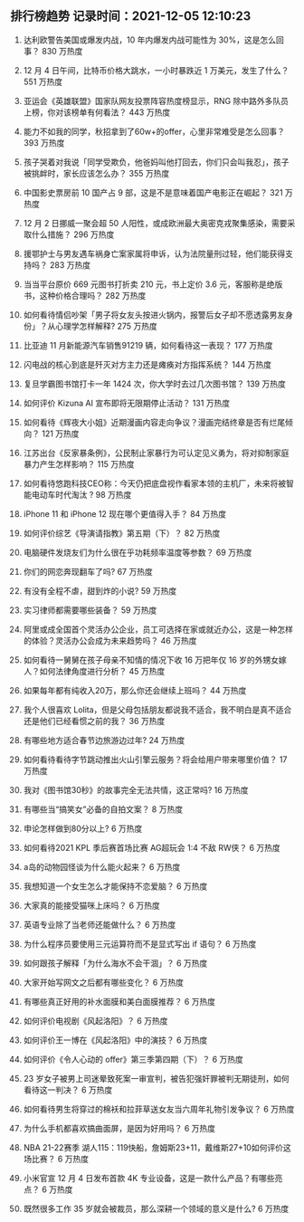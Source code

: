 
## 排行榜趋势 记录时间：2021-12-05 12:10:23
  
  1. 达利欧警告美国或爆发内战，10 年内爆发内战可能性为 30%，这是怎么回事？ 830 万热度
    
  2. 12 月 4 日午间，比特币价格大跳水，一小时暴跌近 1 万美元，发生了什么？ 551 万热度
    
  3. 亚运会《英雄联盟》国家队网友投票阵容热度榜显示，RNG 除中路外多队员上榜，你对该榜单有何看法？ 443 万热度
    
  4. 能力不如我的同学，秋招拿到了60w+的offer，心里非常难受是怎么回事？ 393 万热度
    
  5. 孩子哭着对我说「同学受欺负，他爸妈叫他打回去，你们只会叫我忍」，孩子被挑衅时，家长应该怎么办？ 355 万热度
    
  6. 中国影史票房前 10 国产占 9 部，这是不是意味着国产电影正在崛起？ 321 万热度
    
  7. 12 月 2 日挪威一聚会超 50 人阳性，或成欧洲最大奥密克戎聚集感染，需要采取什么措施？ 296 万热度
    
  8. 援鄂护士与男友遇车祸身亡案家属将申诉，认为法院量刑过轻，他们能获得支持吗？ 283 万热度
    
  9. 当当平台原价 669 元图书打折卖 210 元，书上定价 3.6 元，客服称是绝版书，这种价格合理吗？ 282 万热度
    
  10. 如何看待情侣吵架「男子将女友头按进火锅内，报警后女子却不愿透露男友身份」？从心理学怎样解释? 275 万热度
    
  11. 比亚迪 11 月新能源汽车销售91219 辆，如何看待这一表现？ 177 万热度
    
  12. 闪电战的核心到底是歼灭对方主力还是瘫痪对方指挥系统？ 144 万热度
    
  13. 复旦学霸图书馆打卡一年 1424 次，你大学时去过几次图书馆？ 139 万热度
    
  14. 如何评价 Kizuna AI  宣布即将无限期停止活动？ 131 万热度
    
  15. 如何看待《辉夜大小姐》近期漫画内容走向争议？漫画完结终章是否有烂尾倾向？ 121 万热度
    
  16. 江苏出台《反家暴条例》，公民制止家暴行为可认定见义勇为，将对抑制家庭暴力产生怎样影响？ 115 万热度
    
  17. 如何看待悠跑科技CEO称：今天仍把底盘视作看家本领的主机厂，未来将被智能电动车时代淘汰 ? 98 万热度
    
  18. iPhone 11 和 iPhone 12 现在哪个更值得入手？ 84 万热度
    
  19. 如何评价综艺《导演请指教》第五期（下）？ 82 万热度
    
  20. 电脑硬件发烧友们为什么很在乎功耗频率温度等参数？ 69 万热度
    
  21. 你们的网恋奔现翻车了吗? 67 万热度
    
  22. 有没有全程不虐，甜到炸的小说? 59 万热度
    
  23. 实习律师都需要哪些装备？ 59 万热度
    
  24. 阿里或成全国首个灵活办公企业，员工可选择在家或就近办公，这是一种怎样的体验？灵活办公会成为未来趋势吗？ 46 万热度
    
  25. 如何看待一舅舅在孩子母亲不知情的情况下收 16 万把年仅 16 岁的外甥女嫁人？如何法律角度进行分析？ 45 万热度
    
  26. 如果每年都有纯收入20万，那么你还会继续上班吗？ 44 万热度
    
  27. 我个人很喜欢 Lolita，但是父母包括朋友都说我不适合，我不明白是真不适合还是他们已经看惯之前的我？ 36 万热度
    
  28. 有哪些地方适合春节边旅游边过年? 24 万热度
    
  29. 如何看待看待字节跳动推出火山引擎云服务？将会给用户带来哪里价值？ 17 万热度
    
  30. 我对《图书馆30秒》的故事完全无法共情，这正常吗? 16 万热度
    
  31. 有哪些当“搞笑女”必备的自拍文案？ 8 万热度
    
  32. 申论怎样做到80分以上? 6 万热度
    
  33. 如何看待2021 KPL 季后赛首场比赛 AG超玩会 1:4 不敌 RW侠？ 6 万热度
    
  34. a岛的动物园怪谈为什么能火起来？ 6 万热度
    
  35. 我想知道一个女生怎么才能保持不恋爱脑？ 6 万热度
    
  36. 大家真的能接受猫咪上床吗？ 6 万热度
    
  37. 英语专业除了当老师还能做什么？ 6 万热度
    
  38. 为什么程序员要使用三元运算符而不是显式写出 if 语句？ 6 万热度
    
  39. 如何跟孩子解释「为什么海水不会干涸」？ 6 万热度
    
  40. 大家开始写网文之后都有哪些变化？ 6 万热度
    
  41. 有哪些真正好用的补水面膜和美白面膜推荐？ 6 万热度
    
  42. 如何评价电视剧《风起洛阳》？ 6 万热度
    
  43. 如何评价王一博在《风起洛阳》中的演技？ 6 万热度
    
  44. 如何评价《令人心动的 offer》第三季第四期（下）？ 6 万热度
    
  45. 23 岁女子被男上司迷晕致死案一审宣判，被告犯强奸罪被判无期徒刑，如何看待这一判决？ 6 万热度
    
  46. 如何看待男生将穿过的棉袄和拉菲草送女友当六周年礼物引发争议？ 6 万热度
    
  47. 为什么手机都喜欢搞曲面屏，是因为好用吗？ 6 万热度
    
  48. NBA 21-22赛季 湖人115：119快船，詹姆斯23+11，戴维斯27+10如何评价这场比赛？ 6 万热度
    
  49. 小米官宣 12 月 4 日发布首款 4K 专业设备，这是一款什么产品？有哪些亮点？ 6 万热度
    
  50. 既然很多工作 35 岁就会被裁员，那么深耕一个领域的意义是什么? 6 万热度
    